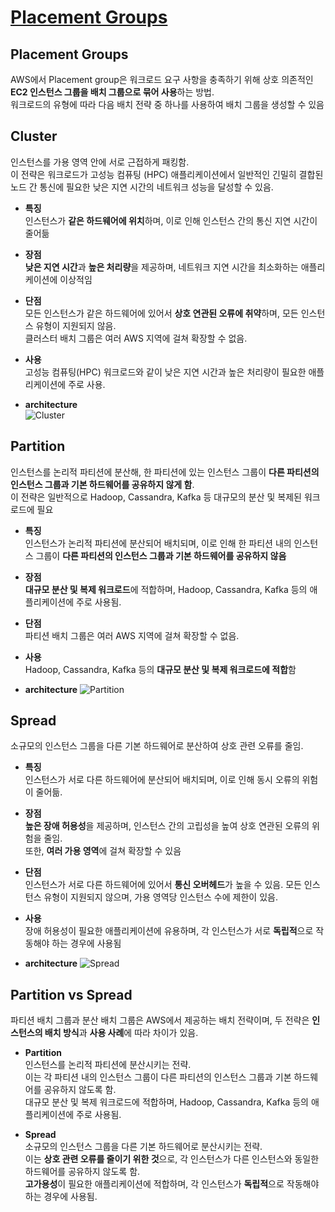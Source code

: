# [Placement Groups](https://docs.aws.amazon.com/AWSEC2/latest/UserGuide/placement-groups.html)

## Placement Groups

AWS에서 Placement group은 워크로드 요구 사항을 충족하기 위해 상호 의존적인 **EC2 인스턴스 그룹을 배치 그룹으로 묶어 사용**하는 방법.  
워크로드의 유형에 따라 다음 배치 전략 중 하나를 사용하여 배치 그룹을 생성할 수 있음

## Cluster

인스턴스를 가용 영역 안에 서로 근접하게 패킹함.  
이 전략은 워크로드가 고성능 컴퓨팅 (HPC) 애플리케이션에서 일반적인 긴밀히 결합된 노드 간 통신에 필요한 낮은 지연 시간의 네트워크 성능을 달성할 수 있음.

* **특징**  
인스턴스가 **같은 하드웨어에 위치**하며, 이로 인해 인스턴스 간의 통신 지연 시간이 줄어듦

* **장점**  
**낮은 지연 시간**과 **높은 처리량**을 제공하며, 네트워크 지연 시간을 최소화하는 애플리케이션에 이상적임

* **단점**  
모든 인스턴스가 같은 하드웨어에 있어서 **상호 연관된 오류에 취약**하며, 모든 인스턴스 유형이 지원되지 않음.  
클러스터 배치 그룹은 여러 AWS 지역에 걸쳐 확장할 수 없음.

* **사용**  
고성능 컴퓨팅(HPC) 워크로드와 같이 낮은 지연 시간과 높은 처리량이 필요한 애플리케이션에 주로 사용.

* **architecture**  
![Cluster](https://github.com/LeeWooJung/AWS-SAA-C03/assets/31682438/8099f2b8-93bb-4530-bda4-392542a47552)

## Partition

인스턴스를 논리적 파티션에 분산해, 한 파티션에 있는 인스턴스 그룹이 **다른 파티션의 인스턴스 그룹과 기본 하드웨어를 공유하지 않게 함**.  
이 전략은 일반적으로 Hadoop, Cassandra, Kafka 등 대규모의 분산 및 복제된 워크로드에 필요

* **특징**  
인스턴스가 논리적 파티션에 분산되어 배치되며, 이로 인해 한 파티션 내의 인스턴스 그룹이 **다른 파티션의 인스턴스 그룹과 기본 하드웨어를 공유하지 않음**

* **장점**  
**대규모 분산 및 복제 워크로드**에 적합하며, Hadoop, Cassandra, Kafka 등의 애플리케이션에 주로 사용됨.

* **단점**  
파티션 배치 그룹은 여러 AWS 지역에 걸쳐 확장할 수 없음.

* **사용**  
Hadoop, Cassandra, Kafka 등의 **대규모 분산 및 복제 워크로드에 적합**함

* **architecture**
![Partition](https://github.com/LeeWooJung/AWS-SAA-C03/assets/31682438/11cda50b-7c21-4a81-bbff-dc4f0e65eaa6)


## Spread

소규모의 인스턴스 그룹을 다른 기본 하드웨어로 분산하여 상호 관련 오류를 줄임.

* **특징**  
인스턴스가 서로 다른 하드웨어에 분산되어 배치되며, 이로 인해 동시 오류의 위험이 줄어듦.

* **장점**  
**높은 장애 허용성**을 제공하며, 인스턴스 간의 고립성을 높여 상호 연관된 오류의 위험을 줄임.  
또한, **여러 가용 영역**에 걸쳐 확장할 수 있음

* **단점**  
인스턴스가 서로 다른 하드웨어에 있어서 **통신 오버헤드**가 높을 수 있음. 모든 인스턴스 유형이 지원되지 않으며, 가용 영역당 인스턴스 수에 제한이 있음.

* **사용**  
장애 허용성이 필요한 애플리케이션에 유용하며, 각 인스턴스가 서로 **독립적**으로 작동해야 하는 경우에 사용됨

* **architecture**
![Spread](https://github.com/LeeWooJung/AWS-SAA-C03/assets/31682438/2148ec74-a551-4e8e-943c-7fc97700f73c)


## Partition vs Spread

파티션 배치 그룹과 분산 배치 그룹은 AWS에서 제공하는 배치 전략이며, 두 전략은 **인스턴스의 배치 방식**과 **사용 사례**에 따라 차이가 있음.

* **Partition**  
인스턴스를 논리적 파티션에 분산시키는 전략.  
이는 각 파티션 내의 인스턴스 그룹이 다른 파티션의 인스턴스 그룹과 기본 하드웨어를 공유하지 않도록 함.  
대규모 분산 및 복제 워크로드에 적합하며, Hadoop, Cassandra, Kafka 등의 애플리케이션에 주로 사용됨.

* **Spread**  
소규모의 인스턴스 그룹을 다른 기본 하드웨어로 분산시키는 전략.  
이는 **상호 관련 오류를 줄이기 위한 것**으로, 각 인스턴스가 다른 인스턴스와 동일한 하드웨어를 공유하지 않도록 함.  
**고가용성**이 필요한 애플리케이션에 적합하며, 각 인스턴스가 **독립적**으로 작동해야 하는 경우에 사용됨.
